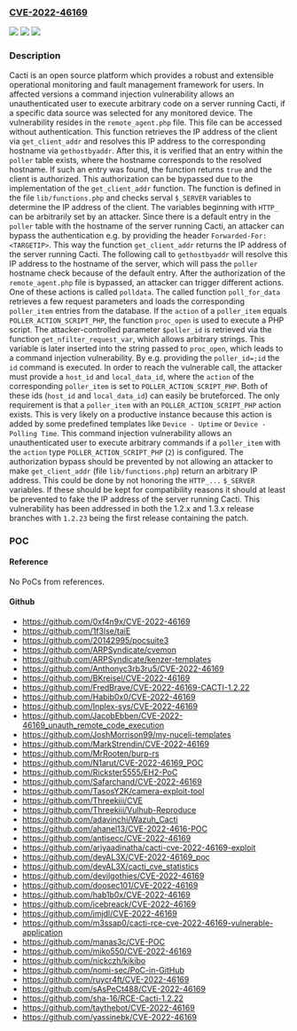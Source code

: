 ### [CVE-2022-46169](https://cve.mitre.org/cgi-bin/cvename.cgi?name=CVE-2022-46169)
![](https://img.shields.io/static/v1?label=Product&message=cacti&color=blue)
![](https://img.shields.io/static/v1?label=Version&message=%3D%20%3C%201.2.23%20&color=brighgreen)
![](https://img.shields.io/static/v1?label=Vulnerability&message=CWE-74%3A%20Improper%20Neutralization%20of%20Special%20Elements%20in%20Output%20Used%20by%20a%20Downstream%20Component%20('Injection')&color=brighgreen)

### Description

Cacti is an open source platform which provides a robust and extensible operational monitoring and fault management framework for users. In affected versions a command injection vulnerability allows an unauthenticated user to execute arbitrary code on a server running Cacti, if a specific data source was selected for any monitored device. The vulnerability resides in the `remote_agent.php` file. This file can be accessed without authentication. This function retrieves the IP address of the client via `get_client_addr` and resolves this IP address to the corresponding hostname via `gethostbyaddr`. After this, it is verified that an entry within the `poller` table exists, where the hostname corresponds to the resolved hostname. If such an entry was found, the function returns `true` and the client is authorized. This authorization can be bypassed due to the implementation of the `get_client_addr` function. The function is defined in the file `lib/functions.php` and checks serval `$_SERVER` variables to determine the IP address of the client. The variables beginning with `HTTP_` can be arbitrarily set by an attacker. Since there is a default entry in the `poller` table with the hostname of the server running Cacti, an attacker can bypass the authentication e.g. by providing the header `Forwarded-For: <TARGETIP>`. This way the function `get_client_addr` returns the IP address of the server running Cacti. The following call to `gethostbyaddr` will resolve this IP address to the hostname of the server, which will pass the `poller` hostname check because of the default entry. After the authorization of the `remote_agent.php` file is bypassed, an attacker can trigger different actions. One of these actions is called `polldata`. The called function `poll_for_data` retrieves a few request parameters and loads the corresponding `poller_item` entries from the database. If the `action` of a `poller_item` equals `POLLER_ACTION_SCRIPT_PHP`, the function `proc_open` is used to execute a PHP script. The attacker-controlled parameter `$poller_id` is retrieved via the function `get_nfilter_request_var`, which allows arbitrary strings. This variable is later inserted into the string passed to `proc_open`, which leads to a command injection vulnerability. By e.g. providing the `poller_id=;id` the `id` command is executed. In order to reach the vulnerable call, the attacker must provide a `host_id` and `local_data_id`, where the `action` of the corresponding `poller_item` is set to `POLLER_ACTION_SCRIPT_PHP`. Both of these ids (`host_id` and `local_data_id`) can easily be bruteforced. The only requirement is that a `poller_item` with an `POLLER_ACTION_SCRIPT_PHP` action exists. This is very likely on a productive instance because this action is added by some predefined templates like `Device - Uptime` or `Device - Polling Time`. This command injection vulnerability allows an unauthenticated user to execute arbitrary commands if a `poller_item` with the `action` type `POLLER_ACTION_SCRIPT_PHP` (`2`) is configured. The authorization bypass should be prevented by not allowing an attacker to make `get_client_addr` (file `lib/functions.php`) return an arbitrary IP address. This could be done by not honoring the `HTTP_...` `$_SERVER` variables. If these should be kept for compatibility reasons it should at least be prevented to fake the IP address of the server running Cacti. This vulnerability has been addressed in both the 1.2.x and 1.3.x release branches with `1.2.23` being the first release containing the patch.

### POC

#### Reference
No PoCs from references.

#### Github
- https://github.com/0xf4n9x/CVE-2022-46169
- https://github.com/1f3lse/taiE
- https://github.com/20142995/pocsuite3
- https://github.com/ARPSyndicate/cvemon
- https://github.com/ARPSyndicate/kenzer-templates
- https://github.com/Anthonyc3rb3ru5/CVE-2022-46169
- https://github.com/BKreisel/CVE-2022-46169
- https://github.com/FredBrave/CVE-2022-46169-CACTI-1.2.22
- https://github.com/Habib0x0/CVE-2022-46169
- https://github.com/Inplex-sys/CVE-2022-46169
- https://github.com/JacobEbben/CVE-2022-46169_unauth_remote_code_execution
- https://github.com/JoshMorrison99/my-nuceli-templates
- https://github.com/MarkStrendin/CVE-2022-46169
- https://github.com/MrRooten/burp-rs
- https://github.com/N1arut/CVE-2022-46169_POC
- https://github.com/Rickster5555/EH2-PoC
- https://github.com/Safarchand/CVE-2022-46169
- https://github.com/TasosY2K/camera-exploit-tool
- https://github.com/Threekiii/CVE
- https://github.com/Threekiii/Vulhub-Reproduce
- https://github.com/adavinchi/Wazuh_Cacti
- https://github.com/ahanel13/CVE-2022-4616-POC
- https://github.com/antisecc/CVE-2022-46169
- https://github.com/ariyaadinatha/cacti-cve-2022-46169-exploit
- https://github.com/devAL3X/CVE-2022-46169_poc
- https://github.com/devAL3X/cacti_cve_statistics
- https://github.com/devilgothies/CVE-2022-46169
- https://github.com/doosec101/CVE-2022-46169
- https://github.com/hab1b0x/CVE-2022-46169
- https://github.com/icebreack/CVE-2022-46169
- https://github.com/imjdl/CVE-2022-46169
- https://github.com/m3ssap0/cacti-rce-cve-2022-46169-vulnerable-application
- https://github.com/manas3c/CVE-POC
- https://github.com/miko550/CVE-2022-46169
- https://github.com/nickczh/kikibo
- https://github.com/nomi-sec/PoC-in-GitHub
- https://github.com/ruycr4ft/CVE-2022-46169
- https://github.com/sAsPeCt488/CVE-2022-46169
- https://github.com/sha-16/RCE-Cacti-1.2.22
- https://github.com/taythebot/CVE-2022-46169
- https://github.com/yassinebk/CVE-2022-46169

